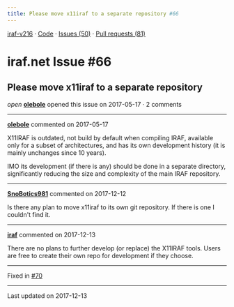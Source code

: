 ```yaml
---
title: Please move x11iraf to a separate repository #66
---
```


[iraf-v216](/iraf-v216) · [Code](https://github.com/iraf-community/iraf/tree/iraf-v216) · [Issues (50)](/iraf-v216/issues) · [Pull requests (81)](/iraf-v216/issues/pulls)

# iraf.net Issue #66
## Please move x11iraf to a separate repository
*open* **[olebole](https://github.com/olebole)** opened this issue on 2017-05-17 · 2 comments

- - - -

**[olebole](https://github.com/olebole)** commented on 2017-05-17

X11IRAF is outdated, not build by default when compiling IRAF,  available only for a subset of architectures, and has its own development history (it is mainly unchanges since 10 years).  
  
IMO its development (if there is any) should be done in a separate directory, significantly reducing the size and complexity of the main IRAF repository.
- - - -

**[SnoBotics981](https://github.com/SnoBotics981)** commented on 2017-12-12

Is there any plan to move x11iraf to its own git repository. If there is one I couldn't find it. 
- - - -

**[iraf](https://github.com/iraf)** commented on 2017-12-13

There are no plans to further develop (or replace) the X11IRAF tools.  Users are free to create their own repo for development if they choose.

- - - -

Fixed in [#70](https://iraf-community.github.io/iraf-v216/issues/70)

- - - -

Last updated on 2017-12-13
